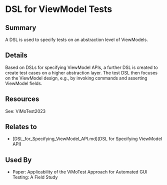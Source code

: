 # DSL for ViewModel Tests

## Summary
A DSL is used to specify tests on an abstraction level of ViewModels.

## Details
Based on DSLs for specifying ViewModel APIs, a further DSL is created to create test cases on a higher abstraction layer. The test DSL then focuses on the ViewModel design, e.g., by invoking commands and asserting ViewModel fields.

## Resources
See: ViMoTest2023


## Relates to

* [DSL_for_Specifying_ViewModel_API.md](DSL for Specifying ViewModel API)

## Used By
* Paper: Applicability of the ViMoTest Approach for Automated GUI Testing: A Field Study

